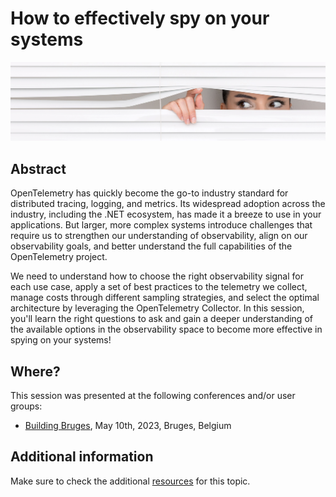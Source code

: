 # How to effectively spy on your systems

![spy](spy-banner.jpg)

## Abstract

OpenTelemetry has quickly become the go-to industry standard for distributed tracing, logging, and metrics. Its widespread adoption across the industry, including the .NET ecosystem, has made it a breeze to use in your applications. But larger, more complex systems introduce challenges that require us to strengthen our understanding of observability, align on our observability goals, and better understand the full capabilities of the OpenTelemetry project.

We need to understand how to choose the right observability signal for each use case, apply a set of best practices to the telemetry we collect, manage costs through different sampling strategies, and select the optimal architecture by leveraging the OpenTelemetry Collector. In this session, you'll learn the right questions to ask and gain a deeper understanding of the available options in the observability space to become more effective in spying on your systems!

## Where?

This session was presented at the following conferences and/or user groups:

- [Building Bruges](https://buildingbruges.be/10-may-2023-how-to-effectively-spy-on-your-systems/), May 10th, 2023, Bruges, Belgium

## Additional information

Make sure to check the additional [resources](resources) for this topic.
